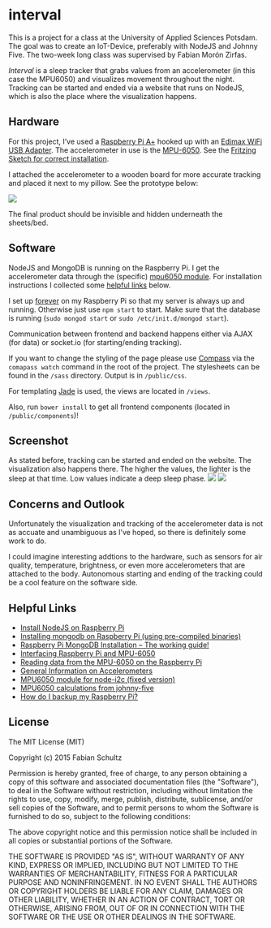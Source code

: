 # interval

This is a project for a class at the University of Applied Sciences Potsdam. The goal was to create an IoT-Device, preferably with NodeJS and Johnny Five. The two-week long class was supervised by Fabian Morón Zirfas.

*Interval* is a sleep tracker that grabs values from an accelerometer (in this case the MPU6050) and visualizes movement throughout the night. Tracking can be started and ended via a website that runs on NodeJS, which is also the place where the visualization happens.

## Hardware
For this project, I’ve used a [Raspberry Pi A+](https://www.raspberrypi.org/products/model-a-plus/) hooked up with an [Edimax WiFi USB Adapter](http://amzn.com/B003MTTJOY). The accelerometer in use is the [MPU-6050](http://amzn.com/B008BOPN40). See the [Fritzing Sketch for correct installation](http://i.imgur.com/hGOfs6k.jpg).

I attached the accelerometer to a wooden board for more accurate tracking and placed it next to my pillow. See the prototype below:

![](http://i.imgur.com/GIVh0hq.jpg)

The final product should be invisible and hidden underneath the sheets/bed.

## Software
NodeJS and MongoDB is running on the Raspberry Pi. I get the accelerometer data through the (specific) [mpu6050 module](https://github.com/jstapels/mpu6050/). For installation instructions I collected some [helpful links](#helpful-links) below.

I set up [forever](https://github.com/foreverjs/forever) on my Raspberry Pi so that my server is always up and running. Otherwise just use `npm start` to start. Make sure that the database is running (`sudo mongod start` or `sudo /etc/init.d/mongod start`).

Communication between frontend and backend happens either via AJAX (for data) or socket.io (for starting/ending tracking).

If you want to change the styling of the page please use [Compass](http://compass-style.org/) via the `comapass watch` command in the root of the project. The stylesheets can be found in the `/sass` directory. Output is in `/public/css`.

For templating [Jade](http://jade-lang.com/) is used, the views are located in `/views`.

Also, run `bower install` to get all frontend components (located in `/public/components`)!

## Screenshot
As stated before, tracking can be started and ended on the website. The visualization also happens there. The higher the values, the lighter is the sleep at that time. Low values indicate a deep sleep phase.
![](http://i.imgur.com/8URxoBU.png)
![](http://i.imgur.com/RbOPvCf.jpg)

## Concerns and Outlook
Unfortunately the visualization and tracking of the accelerometer data is not as accuate and unambiguous as I’ve hoped, so there is definitely some work to do.

I could imagine interesting addtions to the hardware, such as sensors for air quality, temperature, brightness, or even more accelerometers that are attached to the body. Autonomous starting and ending of the tracking could be a cool feature on the software side.

## Helpful Links
- [Install NodeJS on Raspberry Pi](https://www.bitpi.co/2015/02/12/install-nodejs-on-raspberry-pi/)
- [Installing mongodb on Raspberry Pi (using pre-compiled binaries)](http://www.widriksson.com/install-mongodb-raspberrypi/)
- [Raspberry Pi MongoDB Installation – The working guide!](http://c-mobberley.com/wordpress/2013/10/14/raspberry-pi-mongodb-installation-the-working-guide/)
- [Interfacing Raspberry Pi and MPU-6050](http://blog.bitify.co.uk/2013/11/interfacing-raspberry-pi-and-mpu-6050.html)
- [Reading data from the MPU-6050 on the Raspberry Pi](http://blog.bitify.co.uk/2013/11/reading-data-from-mpu-6050-on-raspberry.html)
- [General Information on Accelerometers](http://www.hobbytronics.co.uk/accelerometer-info)
- [MPU6050 module for node-i2c (fixed version)](https://github.com/miniben-90/mpu6050/commit/1c8d08444944367018d463c27217ca0159fa142d)
- [MPU6050 calculations from johnny-five](https://github.com/rwaldron/johnny-five/blob/06b5127d54ec2874910e8d505ed897bc339c9e58/lib/accelerometer.js)
- [How do I backup my Raspberry Pi?](http://raspberrypi.stackexchange.com/a/312)

## License
The MIT License (MIT)

Copyright (c) 2015 Fabian Schultz

Permission is hereby granted, free of charge, to any person obtaining a copy
of this software and associated documentation files (the "Software"), to deal
in the Software without restriction, including without limitation the rights
to use, copy, modify, merge, publish, distribute, sublicense, and/or sell
copies of the Software, and to permit persons to whom the Software is
furnished to do so, subject to the following conditions:

The above copyright notice and this permission notice shall be included in all
copies or substantial portions of the Software.

THE SOFTWARE IS PROVIDED "AS IS", WITHOUT WARRANTY OF ANY KIND, EXPRESS OR
IMPLIED, INCLUDING BUT NOT LIMITED TO THE WARRANTIES OF MERCHANTABILITY,
FITNESS FOR A PARTICULAR PURPOSE AND NONINFRINGEMENT. IN NO EVENT SHALL THE
AUTHORS OR COPYRIGHT HOLDERS BE LIABLE FOR ANY CLAIM, DAMAGES OR OTHER
LIABILITY, WHETHER IN AN ACTION OF CONTRACT, TORT OR OTHERWISE, ARISING FROM,
OUT OF OR IN CONNECTION WITH THE SOFTWARE OR THE USE OR OTHER DEALINGS IN THE
SOFTWARE.
